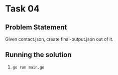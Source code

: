 # Task 04

## Problem Statement

Given contact.json, create final-output.json out of it.

## Running the solution

1. `go run main.go`
